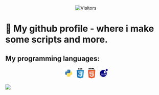 <p align=center>
  <img alt="Visitors" src="https://visitor-badge.laobi.icu/badge?page_id=merl1337"/>
</p>

# 👋 My github profile - where i make some scripts and more.
## My programming languages:
<p align=center>
<img height="32" src="https://raw.githubusercontent.com/github/explore/80688e429a7d4ef2fca1e82350fe8e3517d3494d/topics/python/python.png" />
<img height="32" src="https://raw.githubusercontent.com/github/explore/80688e429a7d4ef2fca1e82350fe8e3517d3494d/topics/css/css.png" />
<img height="32" src="https://raw.githubusercontent.com/github/explore/80688e429a7d4ef2fca1e82350fe8e3517d3494d/topics/html/html.png" />
<img height="32" src="https://raw.githubusercontent.com/github/explore/80688e429a7d4ef2fca1e82350fe8e3517d3494d/topics/lua/lua.png" />
</p>

<img align=center src="https://synthira.ru/uploads/posts/2021-06/1622649172_maxresdefault.jpg" />
